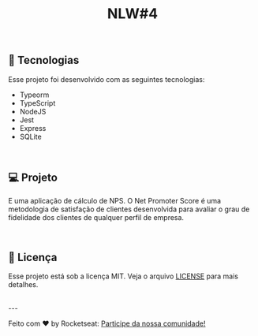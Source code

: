 <h1 align="center">
  NLW#4
</h1>

<br>

## 🚀 Tecnologias

Esse projeto foi desenvolvido com as seguintes tecnologias:

- Typeorm
- TypeScript
- NodeJS
- Jest
- Express
- SQLite

<br>

## 💻 Projeto

E uma aplicação de cálculo de NPS. O Net Promoter Score é uma metodologia de satisfação de clientes desenvolvida para avaliar o grau de fidelidade dos clientes de qualquer perfil de empresa.

<br>

## 🔖 Licença

Esse projeto está sob a licença MIT. Veja o arquivo [LICENSE](.github/LICENSE.md) para mais detalhes.

<br>
---

Feito com ♥ by Rocketseat: [Participe da nossa comunidade!](https://discordapp.com/invite/gCRAFhc)
